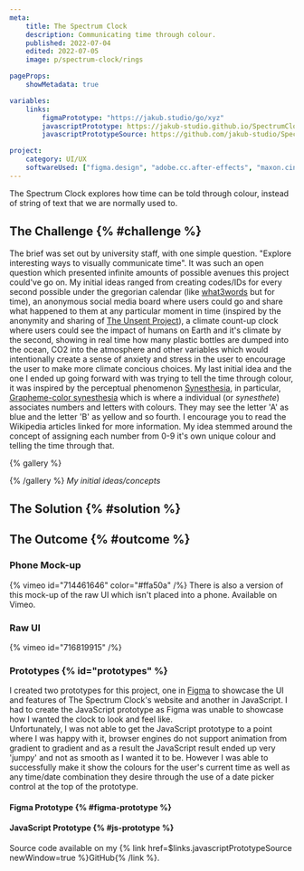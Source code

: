 ```yaml
---
meta:
    title: The Spectrum Clock
    description: Communicating time through colour.
    published: 2022-07-04
    edited: 2022-07-05
    image: p/spectrum-clock/rings

pageProps:
    showMetadata: true

variables:
    links:
        figmaPrototype: "https://jakub.studio/go/xyz"
        javascriptPrototype: https://jakub-studio.github.io/SpectrumClock/build/
        javascriptPrototypeSource: https://github.com/jakub-studio/SpectrumClock

project:
    category: UI/UX
    softwareUsed: ["figma.design", "adobe.cc.after-effects", "maxon.cinema4d", "maxon.redshift"]
---
```

The Spectrum Clock explores how time can be told through colour, instead of string of text that we are normally used to.

## The Challenge {% #challenge %}
The brief was set out by university staff, with one simple question. "Explore interesting ways to visually communicate time". It was such an open question which presented infinite amounts of possible avenues this project could've go on. My initial ideas ranged from creating codes/IDs for every second possible under the gregorian calendar (like [what3words](https://what3words.com/) but for time), an anonymous social media board where users could go and share what happened to them at any particular moment in time (inspired by the anonymity and sharing of [The Unsent Project](https://theunsentproject.com/)), a climate count-up clock where users could see the impact of humans on Earth and it's climate by the second, showing in real time how many plastic bottles are dumped into the ocean, CO2 into the atmosphere and other variables which would intentionally create a sense of anxiety and stress in the user to encourage the user to make more climate concious choices. My last initial idea and the one I ended up going forward with was trying to tell the time through colour, it was inspired by the perceptual phenomenon [Synesthesia](https://en.wikipedia.org/wiki/Synesthesia), in particular, [Grapheme-color synesthesia](https://en.wikipedia.org/wiki/Grapheme%E2%80%93color_synesthesia) which is where a individual (or *synesthete*) associates numbers and letters with colours. They may see the letter 'A' as blue and the letter 'B' as yellow and so fourth. I encourage you to read the Wikipedia articles linked for more information. My idea stemmed around the concept of assigning each number from 0-9 it's own unique colour and telling the time through that.

{% gallery %}

{% /gallery %}
*My initial ideas/concepts*

## The Solution {% #solution %}


## The Outcome {% #outcome %}

### Phone Mock-up
{% vimeo id="714461646" color="#ffa50a" /%}
There is also a version of this mock-up of the raw UI which isn't placed into a phone. Available on Vimeo.

### Raw UI
{% vimeo id="716819915" /%}

### Prototypes {% id="prototypes" %}
I created two prototypes for this project, one in [Figma](https://www.figma.com/) to showcase the UI and features of The Spectrum Clock's website and another in JavaScript. I had to create the JavaScript prototype as Figma was unable to showcase how I wanted the clock to look and feel like.  
Unfortunately, I was not able to get the JavaScript prototype to a point where I was happy with it, browser engines do not support animation from gradient to gradient and as a result the JavaScript result ended up very 'jumpy' and not as smooth as I wanted it to be. However I was able to successfully make it show the colours for the user's current time as well as any time/date combination they desire through the use of a date picker control at the top of the prototype.

#### Figma Prototype {% #figma-prototype %}



#### JavaScript Prototype {% #js-prototype %}
Source code available on my {% link href=$links.javascriptPrototypeSource newWindow=true %}GitHub{% /link %}.